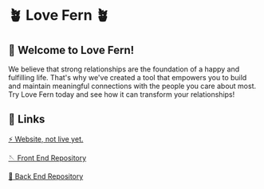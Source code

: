 # 🪴 Love Fern 🪴

## 👋 Welcome to Love Fern!

We believe that strong relationships are the foundation of a happy and fulfilling life. That's why we've created a tool that empowers you to build and maintain meaningful connections with the people you care about most. Try Love Fern today and see how it can transform your relationships!

## 🔗 Links

[⚡️ Website, not live yet.](https://www.youtube.com/watch?v=j5ZO4a05kJ8)

[🪡 Front End Repository](https://github.com/love-fern/love_fern_fe)

[🧵 Back End Repository](https://github.com/love-fern/love_fern_be)
